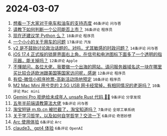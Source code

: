 # 2024-03-07

1. [想看一下大家对于电车和油车的支持态度](https://www.v2ex.com/t/1021296) `46条评论` `问与答`
1. [请教下如何判断一个公司能否上市？](https://www.v2ex.com/t/1021295) `36条评论` `程序员`
1. [现在还建议学 Python 么？](https://www.v2ex.com/t/1021307) `18条评论` `程序员`
1. [一个小小的关于用车的问题](https://www.v2ex.com/t/1021287) `17条评论` `汽车`
1. [v2 是不鼓励讨论政治话题的，对吗，尤其敏感的时政问题？](https://www.v2ex.com/t/1021319) `14条评论` `问与答`
1. [iOS 17.4 正式版的锁屏界面右上角，在信号和电池图标下面多了一个透明的指示器，能关掉吗？](https://www.v2ex.com/t/1021310) `12条评论` `Apple`
1. [不懂就问，各位大佬，我要做一个出海的网站，请问服务器域名这一块在哪里买比较合适欧洲跟美国等国家访问呢，感谢](https://www.v2ex.com/t/1021288) `12条评论` `程序员`
1. [有偿-微信小程序抢票-高新活动场地预定](https://www.v2ex.com/t/1021313) `10条评论` `程序员`
1. [M2 Mac Mini 用兮克的 2.5G USB 网卡经常掉，有相同情况的老哥吗？](https://www.v2ex.com/t/1021294) `10条评论` `Mac mini`
1. [Gemini Pro 拒绝给未成年人 unsafe Rust 代码 🫠😂](https://www.v2ex.com/t/1021315) `9条评论` `分享发现`
1. [五年半前端请教算法大佬](https://www.v2ex.com/t/1021304) `9条评论` `问与答`
1. [淘宝短链 m.tb.cn 被拦截了，淘宝知道吗？](https://www.v2ex.com/t/1021290) `7条评论` `全球工单系统`
1. [关于学习哲学，以及如何自学哲学？交流一下](https://www.v2ex.com/t/1021321) `6条评论` `奇思妙想`
1. [Arc 使用体验](https://www.v2ex.com/t/1021302) `6条评论` `Arc`
1. [claude3、gpt4 体验](https://www.v2ex.com/t/1021293) `6条评论` `OpenAI`
